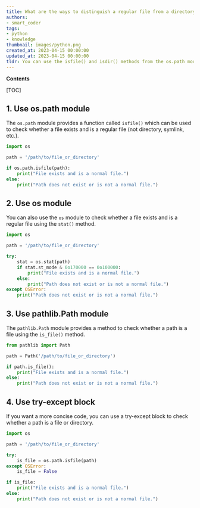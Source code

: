 ```yaml
---
title: What are the ways to distinguish a regular file from a directory?
authors:
- smart_coder
tags:
- python
- knowledge
thumbnail: images/python.png
created_at: 2023-04-15 00:00:00
updated_at: 2023-04-15 00:00:00
tldr: You can use the isfile() and isdir() methods from the os.path module in Python to identify whether a file is normal or directory respectively.
---
```


**Contents**

[TOC]

## 1. Use os.path module

The `os.path` module provides a function called `isfile()` which can be used to check whether a file exists and is a regular file (not directory, symlink, etc.).

``` python
import os

path = '/path/to/file_or_directory'

if os.path.isfile(path):
    print("File exists and is a normal file.")
else:
    print("Path does not exist or is not a normal file.")
```

## 2. Use os module

You can also use the `os` module to check whether a file exists and is a regular file using the `stat()` method.

``` python
import os

path = '/path/to/file_or_directory'

try:
    stat = os.stat(path)
    if stat.st_mode & 0o170000 == 0o100000:
        print("File exists and is a normal file.")
    else:
        print("Path does not exist or is not a normal file.")
except OSError:
    print("Path does not exist or is not a normal file.")
```

## 3. Use pathlib.Path module

The `pathlib.Path` module provides a method to check whether a path is a file using the `is_file()` method.

``` python
from pathlib import Path

path = Path('/path/to/file_or_directory')

if path.is_file():
    print("File exists and is a normal file.")
else:
    print("Path does not exist or is not a normal file.")
```

## 4. Use try-except block

If you want a more concise code, you can use a try-except block to check whether a path is a file or directory.

``` python
import os

path = '/path/to/file_or_directory'

try:
    is_file = os.path.isfile(path)
except OSError:
    is_file = False

if is_file:
    print("File exists and is a normal file.")
else:
    print("Path does not exist or is not a normal file.")
```
